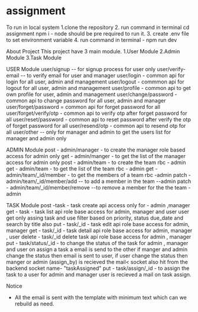 # assignment

To run in local system 
1.clone the repository
2. run command in terminal 
   cd assignment 
   npm i - node should be pre required to run it.
3. create .env file to set environment variable
4. run command in terminal - npm run dev

About Project
This project have 3 main module.
1.User Module
2.Admin Module
3.Task Module

USER Module
user/signup -- for signup process                 for user only
user/verify-email -- to verify email              for user and manager 
user/login - common api for login                 for all user, admin and management
user/logout  -  commmon api for logout            for all user, admin and management
user/profile - common api to get own profile      for user, admin and management
user/change/password - common api to change password   for all user, admin and manager
user/forget/password = common api for forget password   for all 
user/forget/verify/otp - common api to verify otp after forget password   for all
user/reset/password -   common api to reset password after verify the otp of forget password   for all
user/resend/otp - common api to resend otp                                        for all
user/other  --  only for manager and admin to get the users list        for manager and admin only


ADMIN Module
post - admin/manager - to create the manager role based access for admin only
get - admin/manger - to get the list of the manager  access for admin only
post - admin/team - to create the team  rbc - admin
get - admin/team - to get the list of the team  rbc - admin
get - admin/team/_id/member - to get the members of a team rbc -admin
patch - admin/team/_id/member/add -- to add a member in the team  --admin
patch - admin/team/_id/member/remove --to remove a member for the the team - admin


TASK Module
post -task - task create api   access only for - admin ,manager
get - task - task list api role base access for admin, manager and user 
             user get only assing task and use filter based on priority, status due_date and search 
             by title also
put - task/_id - task edit api role base access for admin, manager
get - task/_id - task detail api  role base access for admin, manager , user
delete - task/_id  delete task api  role base access for admin , manager
put - task/status/_id - to change the status of the task for admin , manager and user
                        on assign a task a email is send to the other if manger and admin change the status then email is sent to user, 
                         if user change the status then manger or admin (assign_by) is recieved the mail<
                        socket also hit from the backend socket name-  "taskAssigned" 
put - task/assign/_id - to assign the task to a user  for admin and manager user is recieved a mail on task assign.

Notice
* All the email is sent with the template with minimum text which can we rebuild as need.





